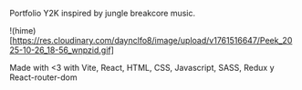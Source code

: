 Portfolio Y2K inspired by jungle breakcore music. 

!(hime)[https://res.cloudinary.com/daynclfo8/image/upload/v1761516647/Peek_2025-10-26_18-56_wnpzid.gif]





Made with <3 with Vite, React, HTML, CSS, Javascript, SASS, Redux y React-router-dom
